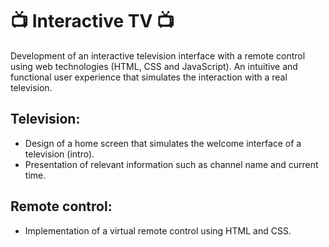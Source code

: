 # 📺 Interactive TV 📺

Development of an interactive television interface with a remote control using web technologies  (HTML, CSS and JavaScript). An intuitive and functional user experience that simulates the interaction with a real television.


## Television:

- Design of a home screen that simulates the welcome interface of a television (intro).
- Presentation of relevant information such as channel name and current time.

## Remote control:

- Implementation of a virtual remote control using HTML and CSS.
